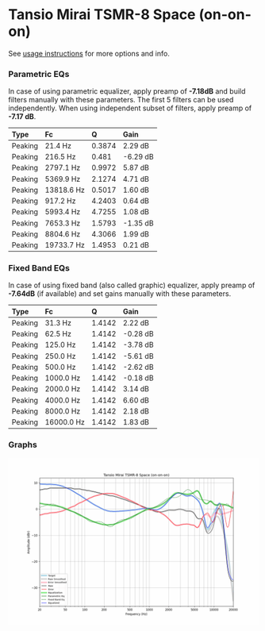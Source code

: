 # Tansio Mirai TSMR-8 Space (on-on-on)
See [usage instructions](https://github.com/jaakkopasanen/AutoEq#usage) for more options and info.

### Parametric EQs
In case of using parametric equalizer, apply preamp of **-7.18dB** and build filters manually
with these parameters. The first 5 filters can be used independently.
When using independent subset of filters, apply preamp of **-7.17 dB**.

| Type    | Fc         |      Q | Gain     |
|:--------|:-----------|:-------|:---------|
| Peaking | 21.4 Hz    | 0.3874 | 2.29 dB  |
| Peaking | 216.5 Hz   | 0.481  | -6.29 dB |
| Peaking | 2797.1 Hz  | 0.9972 | 5.87 dB  |
| Peaking | 5369.9 Hz  | 2.1274 | 4.71 dB  |
| Peaking | 13818.6 Hz | 0.5017 | 1.60 dB  |
| Peaking | 917.2 Hz   | 4.2403 | 0.64 dB  |
| Peaking | 5993.4 Hz  | 4.7255 | 1.08 dB  |
| Peaking | 7653.3 Hz  | 1.5793 | -1.35 dB |
| Peaking | 8804.6 Hz  | 4.3066 | 1.99 dB  |
| Peaking | 19733.7 Hz | 1.4953 | 0.21 dB  |

### Fixed Band EQs
In case of using fixed band (also called graphic) equalizer, apply preamp of **-7.64dB**
(if available) and set gains manually with these parameters.

| Type    | Fc         |      Q | Gain     |
|:--------|:-----------|:-------|:---------|
| Peaking | 31.3 Hz    | 1.4142 | 2.22 dB  |
| Peaking | 62.5 Hz    | 1.4142 | -0.28 dB |
| Peaking | 125.0 Hz   | 1.4142 | -3.78 dB |
| Peaking | 250.0 Hz   | 1.4142 | -5.61 dB |
| Peaking | 500.0 Hz   | 1.4142 | -2.62 dB |
| Peaking | 1000.0 Hz  | 1.4142 | -0.18 dB |
| Peaking | 2000.0 Hz  | 1.4142 | 3.14 dB  |
| Peaking | 4000.0 Hz  | 1.4142 | 6.60 dB  |
| Peaking | 8000.0 Hz  | 1.4142 | 2.18 dB  |
| Peaking | 16000.0 Hz | 1.4142 | 1.83 dB  |

### Graphs
![](./Tansio%20Mirai%20TSMR-8%20Space%20(on-on-on).png)